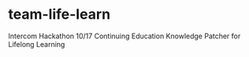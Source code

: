 # team-life-learn
Intercom Hackathon 10/17 Continuing Education Knowledge Patcher for Lifelong Learning
